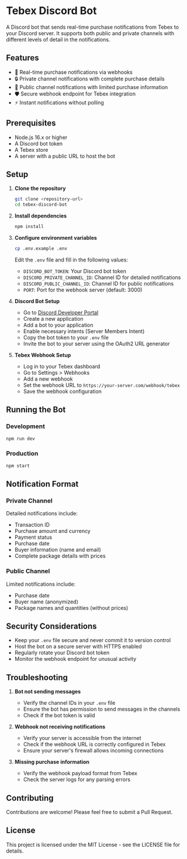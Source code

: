 # Tebex Discord Bot

A Discord bot that sends real-time purchase notifications from Tebex to your Discord server. It supports both public and private channels with different levels of detail in the notifications.

## Features

- 🚀 Real-time purchase notifications via webhooks
- 🔒 Private channel notifications with complete purchase details
- 📢 Public channel notifications with limited purchase information
- 🛡️ Secure webhook endpoint for Tebex integration
- ⚡ Instant notifications without polling

## Prerequisites

- Node.js 16.x or higher
- A Discord bot token
- A Tebex store
- A server with a public URL to host the bot

## Setup

1. **Clone the repository**
   ```bash
   git clone <repository-url>
   cd tebex-discord-bot
   ```

2. **Install dependencies**
   ```bash
   npm install
   ```

3. **Configure environment variables**
   ```bash
   cp .env.example .env
   ```
   Edit the `.env` file and fill in the following values:
   - `DISCORD_BOT_TOKEN`: Your Discord bot token
   - `DISCORD_PRIVATE_CHANNEL_ID`: Channel ID for detailed notifications
   - `DISCORD_PUBLIC_CHANNEL_ID`: Channel ID for public notifications
   - `PORT`: Port for the webhook server (default: 3000)

4. **Discord Bot Setup**
   - Go to [Discord Developer Portal](https://discord.com/developers/applications)
   - Create a new application
   - Add a bot to your application
   - Enable necessary intents (Server Members Intent)
   - Copy the bot token to your `.env` file
   - Invite the bot to your server using the OAuth2 URL generator

5. **Tebex Webhook Setup**
   - Log in to your Tebex dashboard
   - Go to Settings > Webhooks
   - Add a new webhook
   - Set the webhook URL to `https://your-server.com/webhook/tebex`
   - Save the webhook configuration

## Running the Bot

### Development
```bash
npm run dev
```

### Production
```bash
npm start
```

## Notification Format

### Private Channel
Detailed notifications include:
- Transaction ID
- Purchase amount and currency
- Payment status
- Purchase date
- Buyer information (name and email)
- Complete package details with prices

### Public Channel
Limited notifications include:
- Purchase date
- Buyer name (anonymized)
- Package names and quantities (without prices)

## Security Considerations

- Keep your `.env` file secure and never commit it to version control
- Host the bot on a secure server with HTTPS enabled
- Regularly rotate your Discord bot token
- Monitor the webhook endpoint for unusual activity

## Troubleshooting

1. **Bot not sending messages**
   - Verify the channel IDs in your `.env` file
   - Ensure the bot has permission to send messages in the channels
   - Check if the bot token is valid

2. **Webhook not receiving notifications**
   - Verify your server is accessible from the internet
   - Check if the webhook URL is correctly configured in Tebex
   - Ensure your server's firewall allows incoming connections

3. **Missing purchase information**
   - Verify the webhook payload format from Tebex
   - Check the server logs for any parsing errors

## Contributing

Contributions are welcome! Please feel free to submit a Pull Request.

## License

This project is licensed under the MIT License - see the LICENSE file for details.